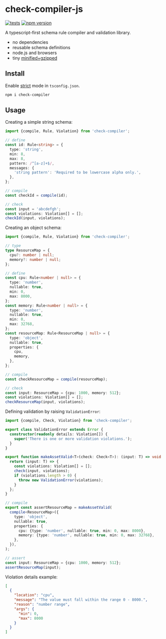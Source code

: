 # check-compiler-js

[![tests](https://github.com/akornatskyy/check-compiler-js/actions/workflows/tests.yml/badge.svg)](https://github.com/akornatskyy/check-compiler-js/actions/workflows/tests.yml) [![npm version](https://badge.fury.io/js/check-compiler.svg)](https://www.npmjs.com/package/check-compiler)

A typescript-first schema rule compiler and validation library.

- no dependencies
- reusable schema definitions
- node.js and browsers
- tiny [minified+gzipped](https://bundlephobia.com/package/check-compiler)

## Install

Enable [strict](https://www.typescriptlang.org/tsconfig#strict) mode in
`tsconfig.json`.

```sh
npm i check-compiler
```

## Usage

Creating a simple string schema:

```ts
import {compile, Rule, Violation} from 'check-compiler';

// define
const id: Rule<string> = {
  type: 'string',
  min: 8,
  max: 8,
  pattern: /^[a-z]+$/,
  messages: {
    'string pattern': 'Required to be lowercase alpha only.',
  },
};

// compile
const checkId = compile(id);

// check
const input = 'abcdefgh';
const violations: Violation[] = [];
checkId(input, violations);
```

Creating an object schema:

```ts
import {compile, Rule, Violation} from 'check-compiler';

// type
type ResourceMap = {
  cpu?: number | null;
  memory?: number | null;
};

// define
const cpu: Rule<number | null> = {
  type: 'number',
  nullable: true,
  min: 0,
  max: 8000,
};
const memory: Rule<number | null> = {
  type: 'number',
  nullable: true,
  min: 0,
  max: 32768,
};
const resourceMap: Rule<ResourceMap | null> = {
  type: 'object',
  nullable: true,
  properties: {
    cpu,
    memory,
  },
};

// compile
const checkResourceMap = compile(resourceMap);

// check
const input: ResourceMap = {cpu: 1000, memory: 512};
const violations: Violation[] = [];
checkResourceMap(input, violations);
```

Defining validation by raising `ValidationError`:

```ts
import {compile, Check, Violation} from 'check-compiler';

export class ValidationError extends Error {
  constructor(readonly details: Violation[]) {
    super('There is one or more validation violations.');
  }
}

export function makeAssetValid<T>(check: Check<T>): (input: T) => void {
  return (input: T) => {
    const violations: Violation[] = [];
    check(input, violations);
    if (violations.length > 0) {
      throw new ValidationError(violations);
    }
  };
}

// compile
export const assertResourceMap = makeAssetValid(
  compile<ResourceMap>({
    type: 'object',
    nullable: true,
    properties: {
      cpu: {type: 'number', nullable: true, min: 0, max: 8000},
      memory: {type: 'number', nullable: true, min: 0, max: 32768},
    },
  }),
);

// assert
const input: ResourceMap = {cpu: 1000, memory: 512};
assertResourceMap(input);
```

Violation details example:

```json
[
  {
    "location": "cpu",
    "message": "The value must fall within the range 0 - 8000.",
    "reason": "number range",
    "args": {
      "min": 0,
      "max": 8000
    }
  }
]
```
